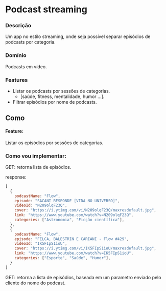 # Podcast streaming

### Descrição
Um app no estilo streaming, onde seja possível separar episódios de podcasts por categoria.

### Domínio
Podcasts em vídeo.

### Features
- Listar os podcasts por sessões de categorias.
  - [saúde, fitness, mentalidade, humor ...].
- Filtrar episódios por nome de podcasts.

## Como

#### Feature:

Listar os episódios por sessões de categorias.

### Como vou implementar:

GET: retorna lista de episódios.

response: 

```js
[
  {
    podcastName: "Flow",
    episode: "SACANI RESPONDE [VIDA NO UNIVERSO]",
    videoId: "N209olqF23Q",
    cover: "https://i.ytimg.com/vi/N209olqF23Q/maxresdefault.jpg",
    link: "https://www.youtube.com/watch?v=N209olqF23Q",
    categories: ["Astronomia", "Ficção científica"],
  },
  {
    podcastName: "Flow",
    episode: "FELCA, BALESTRIN E CARIANI - Flow #429",
    videoId: "IK5FIpS1ioU",
    cover: "https://i.ytimg.com/vi/IK5FIpS1ioU/maxresdefault.jpg",
    link: "https://www.youtube.com/watch?v=IK5FIpS1ioU",
    categories: ["Esporte", "Saúde", "Humor"],
  }
]
```

GET: retorna a lista de episódios, baseada em um parametro enviado pelo cliente do nome do podcast. 